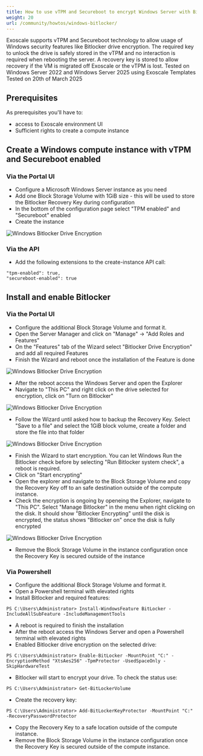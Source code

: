 ```yaml
---
title: How to use vTPM and Secureboot to encrypt Windows Server with Bitlocker
weight: 20
url: /community/howtos/windows-bitlocker/
---
```


Exoscale supports vTPM and Secureboot technology to allow usage of Windows security features like Bitlocker drive encryption. The required key to unlock the drive is safely stored in the vTPM and no interaction is required when rebooting the server. A recovery key is stored to allow recovery if the VM is migrated off Exoscale or the vTPM is lost.
Tested on Windows Server 2022 and Windows Server 2025 using Exoscale Templates
Tested on 20th of March 2025

## Prerequisites
As prerequisites you'll have to:
* access to Exoscale environment UI
* Sufficient rights to create a compute instance

## Create a Windows compute instance with vTPM and Secureboot enabled
### Via the Portal UI
* Configure a Microsoft Windows Server instance as you need
* Add one Block Storage Volume with 1GiB size - this will be used to store the Bitlocker Recovery Key during configuration
* In the bottom of the configuration page select "TPM enabled" and "Secureboot" enabled
* Create the instance

![](bitlocker-1.png "Windows Bitlocker Drive Encryption")

### Via the API
* Add the following extensions to the create-instance API call:
```
"tpm-enabled": true,
"secureboot-enabled": true
```

## Install and enable Bitlocker
### Via the Portal UI
* Configure the additional Block Storage Volume and format it.
* Open the Server Manager and click on "Manage" -> "Add Roles and Features"
* On the "Features" tab of the Wizard select "Bitlocker Drive Encryption" and add all required Features
* Finish the Wizard and reboot once the installation of the Feature is done

![](bitlocker-2.png "Windows Bitlocker Drive Encryption")

* After the reboot access the Windows Server and open the Explorer
* Navigate to "This PC" and right click on the drive selected for encryption, click on "Turn on Bitlocker"

![](bitlocker-3.png "Windows Bitlocker Drive Encryption")

* Follow the Wizard until asked how to backup the Recovery Key. Select "Save to a file" and select the 1GiB block volume, create a folder and store the file into that folder

![](bitlocker-4.png "Windows Bitlocker Drive Encryption")

* Finish the Wizard to start encryption. You can let Windows Run the Bitlocker check before by selecting "Run Bitlocker system check", a reboot is required.
* Click on "Start encrypting"
* Open the explorer and navigate to the Block Storage Volume and copy the Recovery Key off to an safe destination outside of the compute instance.
* Check the encryption is ongoing by openeing the Explorer, navigate to "This PC". Select "Manage Bitlocker" in the menu when right clicking on the disk. It should show "Bitlocker Encrypting" until the disk is encrypted, the status shows "Bitlocker on" once the disk is fully encrypted

![](bitlocker-5.png "Windows Bitlocker Drive Encryption")

* Remove the Block Storage Volume in the instance configuration once the Recovery Key is secured outside of the instance

### Via Powershell
* Configure the additional Block Storage Volume and format it.
* Open a Powershell terminal with elevated rights
* Install Bitlocker and required features:
```
PS C:\Users\Administrator> Install-WindowsFeature BitLocker -IncludeAllSubFeature -IncludeManagementTools
```
* A reboot is required to finish the installation
* After the reboot access the Windows Server and open a Powershell terminal with elevated rights
* Enabled Bitlocker drive encryption on the selected drive:
```
PS C:\Users\Administrator> Enable-BitLocker -MountPoint "C:" -EncryptionMethod "XtsAes256" -TpmProtector -UsedSpaceOnly -SkipHardwareTest
```
* Bitlocker will start to encrypt your drive. To check the status use:
```
PS C:\Users\Administrator> Get-BitLockerVolume
```
* Create the recovery key:
```
PS C:\Users\Administrator> Add-BitLockerKeyProtector -MountPoint "C:" -RecoveryPasswordProtector
```
* Copy the Recovery Key to a safe location outside of the compute instance.
* Remove the Block Storage Volume in the instance configuration once the Recovery Key is secured outside of the compute instance.


